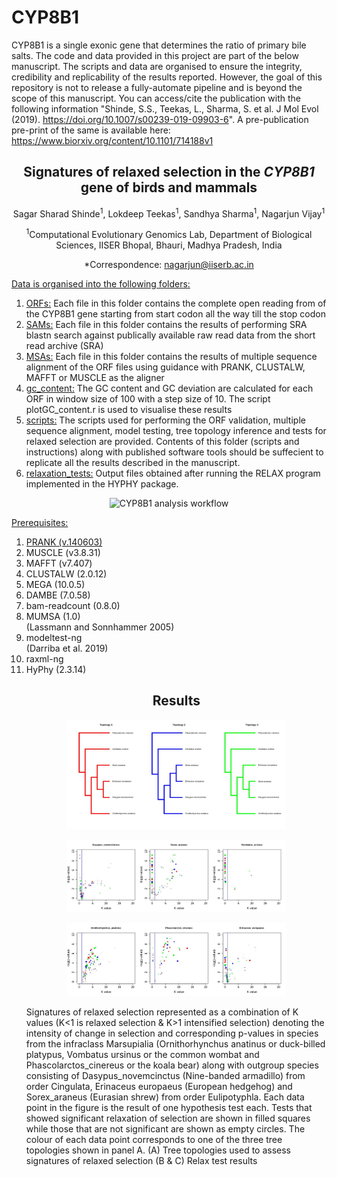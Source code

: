 # CYP8B1
CYP8B1 is a single exonic gene that determines the ratio of primary bile salts. The code and data provided in this project are part of the below manuscript. The scripts and data are organised to ensure the integrity, credibility and replicability of the results reported. However, the goal of this repository is not to release a fully-automate pipeline and is beyond the scope of this manuscript. You can access/cite the publication with the following information "Shinde, S.S., Teekas, L., Sharma, S. et al. J Mol Evol (2019). https://doi.org/10.1007/s00239-019-09903-6". A pre-publication pre-print of the same is available here: https://www.biorxiv.org/content/10.1101/714188v1

<h2 style="text-align: center;"><strong>Signatures of relaxed selection in the <em>CYP8B1</em> gene of birds and mammals</strong></h2>
<p style="text-align: center;">Sagar Sharad Shinde<sup>1</sup>, Lokdeep Teekas<sup>1</sup>, Sandhya Sharma<sup>1</sup>, Nagarjun Vijay<sup>1</sup></p>
<p style="text-align: center;"><sup>1</sup>Computational Evolutionary Genomics Lab, Department of Biological Sciences, IISER Bhopal, Bhauri, Madhya Pradesh, India</p>
<p style="text-align: center;">*Correspondence: <a href="mailto:nagarjun@iiserb.ac.in">nagarjun@iiserb.ac.in</a></p>

<span style="text-decoration: underline;">Data is organised into the following folders:</span>
<ol>
<li><span style="text-decoration: underline;">ORFs:</span> Each file in this folder contains the complete open reading from of the CYP8B1 gene starting from start codon all the way till the stop codon</li>
<li><span style="text-decoration: underline;">SAMs:</span> Each file in this folder contains the results of performing SRA blastn search against publically available raw read data from the short read archive (SRA)</li>
<li><span style="text-decoration: underline;">MSAs:</span> Each file in this folder contains the results of multiple sequence alignment of the ORF files using guidance with PRANK, CLUSTALW, MAFFT or MUSCLE as the aligner</li>
<li><span style="text-decoration: underline;">gc_content:</span> The GC content and GC deviation are calculated for each ORF in window size of 100 with a step size of 10. The script plotGC_content.r is used to visualise these results </li>
<li><span style="text-decoration: underline;">scripts:</span> The scripts used for performing the ORF validation, multiple sequence alignment, model testing, tree topology inference and tests for relaxed selection are provided. Contents of this folder (scripts and instructions) along with published software tools should be suffecient to replicate all the results described in the manuscript. </li>
<li><span style="text-decoration: underline;">relaxation_tests:</span> Output files obtained after running the RELAX program implemented in the HYPHY package.</li>
</ol>
<p align="center">
  <img src="Workflow_CYP8B1.jpg?raw=true" width="350" title="CYP8B1 analysis workflow">
</p>

<span style="text-decoration: underline;">Prerequisites:</span>
<ol>
<li><span style="text-decoration: underline;">PRANK (v.140603)</li>
<li>MUSCLE (v3.8.31)</li>
<li>MAFFT (v7.407)</li>
<li>CLUSTALW (2.0.12)</li>
<li>MEGA (10.0.5)</li>  
<li>DAMBE (7.0.58)</li>
<li>bam-readcount (0.8.0)</li>
<li>MUMSA (1.0)</li>  (Lassmann and Sonnhammer 2005)
<li>modeltest-ng</li> (Darriba et al. 2019)   
<li>raxml-ng</li>
<li>HyPhy (2.3.14)</li>   
<h2 style="text-align: center;"><strong>Results</strong></h2>
<p align="center">
  <img src="/relaxation_tests/Wombat_Figure_Extra_1.jpeg?raw=true" width="350" title="Wombat relax test tree topologies">
</p>
<p align="center">
  <img src="/relaxation_tests/Wombat_Figure_Extra_2.jpeg?raw=true" width="350" title="Relax test results">
</p>
<p align="center">
  <img src="/relaxation_tests/Wombat_Figure_Extra_3.jpeg?raw=true" width="350" title="Relax test results">
</p>
Signatures of relaxed selection represented as a combination of K values (K<1 is relaxed selection & K>1 intensified selection) denoting the intensity of change in selection and corresponding p-values in species from the infraclass Marsupialia (Ornithorhynchus anatinus or duck-billed platypus, Vombatus ursinus or the common wombat and Phascolarctos_cinereus or the koala bear) along with outgroup species consisting of Dasypus_novemcinctus (Nine-banded armadillo) from order Cingulata, Erinaceus europaeus (European hedgehog) and Sorex_araneus (Eurasian shrew) from order Eulipotyphla. Each data point in the figure is the result of one hypothesis test each. Tests that showed significant relaxation of selection are shown in filled squares while those that are not significant are shown as empty circles. The colour of each data point corresponds to one of the three tree topologies shown in panel A. (A) Tree topologies used to assess signatures of relaxed selection (B & C) Relax test results

  
